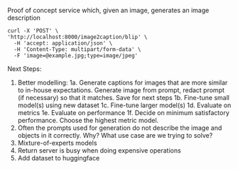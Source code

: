 Proof of concept service which, given an image, generates an image description


```
curl -X 'POST' \
'http://localhost:8000/image2caption/blip' \
  -H 'accept: application/json' \
  -H 'Content-Type: multipart/form-data' \
  -F 'image=@example.jpg;type=image/jpeg'
  ```


Next Steps:
1. Better modelling:
  1a. Generate captions for images that are more similar to in-house expectations. Generate image from prompt, redact prompt (if necessary) so that it matches. Save for next steps
  1b. Fine-tune small model(s) using new dataset
  1c. Fine-tune larger model(s)
  1d. Evaluate on metrics
  1e. Evaluate on performance
  1f. Decide on minimum satisfactory performance. Choose the highest metric model.
2. Often the prompts used for generation do not describe the image and objects in it correctly. Why? What use case are we trying to solve?
3. Mixture-of-experts models
4. Return server is busy when doing expensive operations
5. Add dataset to huggingface